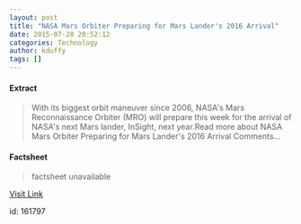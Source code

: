 ```yaml
---
layout: post
title: "NASA Mars Orbiter Preparing for Mars Lander's 2016 Arrival"
date: 2015-07-28 20:52:12
categories: Technology
author: kduffy
tags: []
---
```



#### Extract
>With its biggest orbit maneuver since 2006, NASA's Mars Reconnaissance Orbiter (MRO) will prepare this week for the arrival of NASA's next Mars lander, InSight, next year.Read more about NASA Mars Orbiter Preparing for Mars Lander&#039;s 2016 Arrival Comments...

#### Factsheet
>factsheet unavailable

[Visit Link](http://www.pddnet.com/news/2015/07/nasa-mars-orbiter-preparing-mars-landers-2016-arrival)

id:  161797
